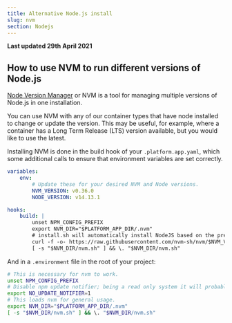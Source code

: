 ```yaml
---
title: Alternative Node.js install
slug: nvm
section: Nodejs
---
```


**Last updated 29th April 2021**


## How to use NVM to run different versions of Node.js

[Node Version Manager](https://github.com/creationix/nvm) or NVM is a tool for managing multiple versions of Node.js in one installation.

You can use NVM with any of our container types that have node installed to change or update the version. This may be useful, for example, where a container has a Long Term Release (LTS) version available, but you would like to use the latest.

Installing NVM is done in the build hook of your `.platform.app.yaml`, which some additional calls to ensure that environment variables are set correctly.

```yaml
variables:
    env:
        # Update these for your desired NVM and Node versions.
        NVM_VERSION: v0.36.0
        NODE_VERSION: v14.13.1

hooks:
    build: |
        unset NPM_CONFIG_PREFIX
        export NVM_DIR="$PLATFORM_APP_DIR/.nvm"
        # install.sh will automatically install NodeJS based on the presence of $NODE_VERSION
        curl -f -o- https://raw.githubusercontent.com/nvm-sh/nvm/$NVM_VERSION/install.sh | bash
        [ -s "$NVM_DIR/nvm.sh" ] && \. "$NVM_DIR/nvm.sh"
```

And in a `.environment` file in the root of your project:

```bash
# This is necessary for nvm to work.
unset NPM_CONFIG_PREFIX
# Disable npm update notifier; being a read only system it will probably annoy you.
export NO_UPDATE_NOTIFIER=1
# This loads nvm for general usage.
export NVM_DIR="$PLATFORM_APP_DIR/.nvm"
[ -s "$NVM_DIR/nvm.sh" ] && \. "$NVM_DIR/nvm.sh"
```
